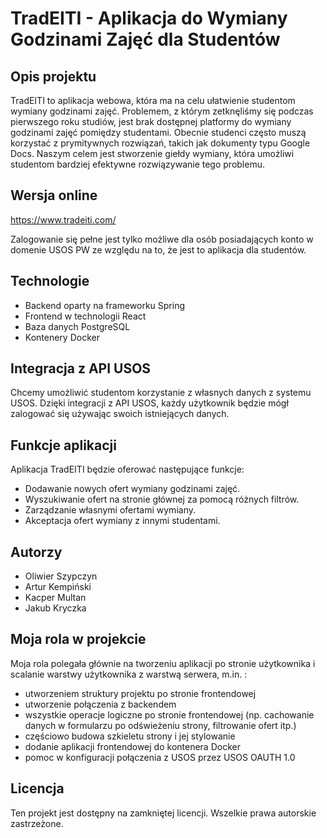 # TradEITI - Aplikacja do Wymiany Godzinami Zajęć dla Studentów

## Opis projektu

TradEITI to aplikacja webowa, która ma na celu ułatwienie studentom wymiany godzinami zajęć. Problemem, z którym zetknęliśmy się podczas pierwszego roku studiów, jest brak dostępnej platformy do wymiany godzinami zajęć pomiędzy studentami. Obecnie studenci często muszą korzystać z prymitywnych rozwiązań, takich jak dokumenty typu Google Docs. Naszym celem jest stworzenie giełdy wymiany, która umożliwi studentom bardziej efektywne rozwiązywanie tego problemu.

## Wersja online
<a href="https://www.tradeiti.com/">https://www.tradeiti.com/</a>
<div>Zalogowanie się pełne jest tylko możliwe dla osób posiadających konto w domenie USOS PW ze względu na to, że jest to aplikacja dla studentów.</div>

## Technologie

- Backend oparty na frameworku Spring
- Frontend w technologii React
- Baza danych PostgreSQL
- Kontenery Docker

## Integracja z API USOS

Chcemy umożliwić studentom korzystanie z własnych danych z systemu USOS. Dzięki integracji z API USOS, każdy użytkownik będzie mógł zalogować się używając swoich istniejących danych.

## Funkcje aplikacji

Aplikacja TradEITI będzie oferować następujące funkcje:

- Dodawanie nowych ofert wymiany godzinami zajęć.
- Wyszukiwanie ofert na stronie głównej za pomocą różnych filtrów.
- Zarządzanie własnymi ofertami wymiany.
- Akceptacja ofert wymiany z innymi studentami.

## Autorzy
- Oliwier Szypczyn
- Artur Kempiński
- Kacper Multan
- Jakub Kryczka

## Moja rola w projekcie

Moja rola polegała głównie na tworzeniu aplikacji po stronie użytkownika i scalanie warstwy użytkownika z warstwą serwera, m.in. :
- utworzeniem struktury projektu po stronie frontendowej
- utworzenie połączenia z backendem
- wszystkie operacje logiczne po stronie frontendowej (np. cachowanie danych w formularzu po odświeżeniu strony, filtrowanie ofert itp.)
- częściowo budowa szkieletu strony i jej stylowanie
- dodanie aplikacji frontendowej do kontenera Docker
- pomoc w konfiguracji połączenia z USOS przez USOS OAUTH 1.0

## Licencja
Ten projekt jest dostępny na zamkniętej licencji. Wszelkie prawa autorskie zastrzeżone.
